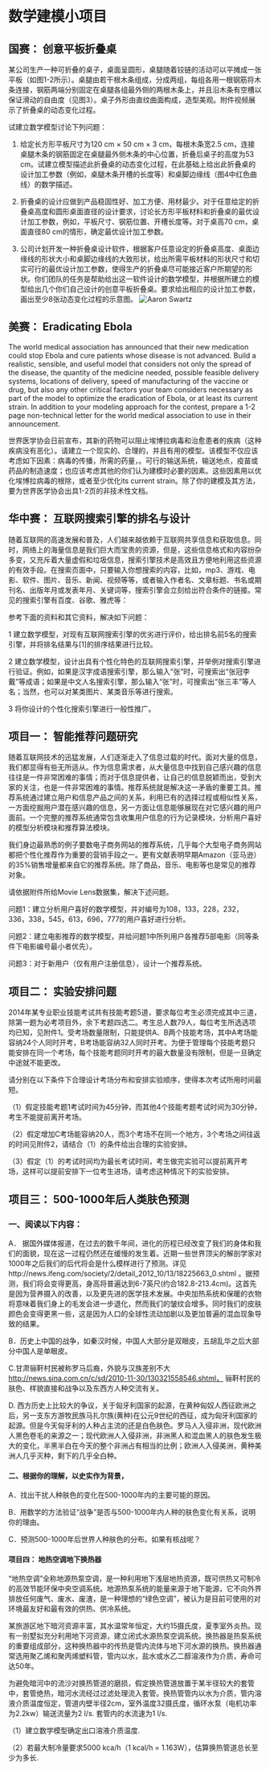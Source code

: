 # 数学建模小项目

## 国赛： 创意平板折叠桌

某公司生产一种可折叠的桌子，桌面呈圆形，桌腿随着铰链的活动可以平摊成一张平板（如图1-2所示）。桌腿由若干根木条组成，分成两组，每组各用一根钢筋将木条连接，钢筋两端分别固定在桌腿各组最外侧的两根木条上，并且沿木条有空槽以保证滑动的自由度（见图3）。桌子外形由直纹曲面构成，造型美观。附件视频展示了折叠桌的动态变化过程。

试建立数学模型讨论下列问题：

1. 给定长方形平板尺寸为120 cm × 50 cm × 3 cm，每根木条宽2.5 cm，连接桌腿木条的钢筋固定在桌腿最外侧木条的中心位置，折叠后桌子的高度为53 cm。试建立模型描述此折叠桌的动态变化过程，在此基础上给出此折叠桌的设计加工参数（例如，桌腿木条开槽的长度等）和桌脚边缘线（图4中红色曲线）的数学描述。

2. 折叠桌的设计应做到产品稳固性好、加工方便、用材最少。对于任意给定的折叠桌高度和圆形桌面直径的设计要求，讨论长方形平板材料和折叠桌的最优设计加工参数，例如，平板尺寸、钢筋位置、开槽长度等。对于桌高70 cm，桌面直径80 cm的情形，确定最优设计加工参数。

3. 公司计划开发一种折叠桌设计软件，根据客户任意设定的折叠桌高度、桌面边缘线的形状大小和桌脚边缘线的大致形状，给出所需平板材料的形状尺寸和切实可行的最优设计加工参数，使得生产的折叠桌尽可能接近客户所期望的形状。你们团队的任务是帮助给出这一软件设计的数学模型，并根据所建立的模型给出几个你们自己设计的创意平板折叠桌。要求给出相应的设计加工参数，画出至少8张动态变化过程的示意图。
            ![Aaron Swartz](https://github.com/ustcxiexk/TrickGame/raw/master/FullGame/application/static/image/table.png)
            
## 美赛： Eradicating Ebola
 
   The world medical association has announced that their new medication could stop Ebola and cure patients whose disease is not advanced. Build a realistic, sensible, and useful model that considers not only the spread of the disease, the quantity of the medicine needed, possible feasible delivery systems, locations of delivery, speed of manufacturing of the vaccine or drug, but also any other critical factors your team considers necessary as part of the model to optimize the eradication of Ebola, or at least its current strain. In addition to your modeling approach for the contest, prepare a 1-2 page non-technical letter for the world medical association to use in their announcement.

   世界医学协会日前宣布，其新的药物可以阻止埃博拉病毒和治愈患者的疾病（这种疾病没有恶化）。请建立一个现实的、合理的，并且有用的模型。该模型不仅应该考虑如下因素：病毒的传播，所需的药量，。可行的输送系统，输送地点，疫苗或药品的制造速度；也应该考虑其他的你们认为建模时必要的因素。这些因素用以优化埃博拉病毒的根除，或者至少优化its current strain。除了你的建模及其方法，要为世界医学协会出具1-2页的非技术性文档。


## 华中赛： 互联网搜索引擎的排名与设计

   随着互联网的高速发展和普及，人们越来越依赖于互联网共享信息和获取信息。同时，网络上的海量信息是我们巨大而宝贵的资源，但是，这些信息格式和内容纷杂多变，又充斥着大量虚假和垃圾信息，搜索引擎技术是高效且方便地利用这些资源的有效手段。在搜索页面中，只要输入你想搜索的内容，比如，mp3、游戏、电影、软件、图片、音乐、新闻、视频等等，或者输入作者名、文章标题、书名或期刊名、出版年月或发表年月、关键词等，搜索引擎会立刻给出符合条件的链接。常见的搜索引擎有百度、谷歌、雅虎等：
 
参考下面的资料和其它资料，解决如下问题：

1 建立数学模型，对现有互联网搜索引擎的优劣进行评价，给出排名前5名的搜索引擎，并将排名结果与[1]的排序结果进行比较。

2 建立数学模型，设计出具有个性化特色的互联网搜索引擎，并举例对搜索引擎进行验证。例如，如果是汉字成语搜索引擎，那么输入“张”时，可搜索出“张冠李戴”等成语；如果是中文人名搜索引擎，那么输入“张”时，可搜索出“张三丰”等人名；当然，也可以对某类图片、某类音乐等进行搜索。

3 将你设计的个性化搜索引擎进行一般性推广。



## 项目一： 智能推荐问题研究
   随着互联网技术的迅猛发展，人们逐渐走入了信息过载的时代。面对大量的信息，我们都显得有些无所适从。作为信息需求者，从大量信息中找到自己感兴趣的信息往往是一件非常困难的事情；而对于信息提供者，让自己的信息脱颖而出，受到大家的关注，也是一件非常困难的事情。推荐系统就是解决这一矛盾的重要工具。推荐系统通过建立用户和信息产品之间的关系，利用已有的选择过程或相似性关系，一方面挖掘用户潜在感兴趣的信息，另一方面让信息能够展现在对它感兴趣的用户面前。一个完整的推荐系统通常包含收集用户信息的行为记录模块，分析用户喜好的模型分析模块和推荐算法模块。
   
   我们身边最熟悉的例子要数电子商务网站的推荐系统，几乎每个大型电子商务网站都把个性化推荐作为重要的营销手段之一。更有文献表明早期Amazon（亚马逊）的35%销售增量都来自它的推荐系统。除了商品，音乐、电影等也是常见的推荐对象。
   
请依据附件所给Movie Lens数据集，解决下述问题。

问题1：建立分析用户喜好的数学模型，并对编号为108，133，228，232，336，338，545，613，696，777的用户喜好进行分析。

问题2：建立电影推荐的数学模型，并给问题1中所列用户各推荐5部电影（同等条件下电影编号最小者优先）。

问题3：对于新用户（仅有用户注册信息），设计一个推荐系统。



## 项目二： 实验安排问题

2014年某专业职业技能考试共有技能考题5道，要求每位考生必须完成其中三道，除第一题为必考项目外，余下考题四选二。考生总人数79人，每位考生所选选项均已知，见附件1。受考场数量限制，只能提供A、B两个技能考场，其中A考场能容纳24个人同时开考，B考场能容纳32人同时开考。为便于管理每个技能考题只能安排在同一个考场，每个技能考题同时开考的最大数量没有限制，但是一旦确定中途就不能更改。

请分别在以下条件下合理设计考场分布和安排实验顺序，使得本次考试所用时间最短。

（1）假定技能考题1考试时间为45分钟，而其他4个技能考题考试时间为30分钟，考生不能提前离开考场。

（2）假定增加C考场能容纳20人，而3个考场不在同一个地方，3个考场之间往返的时间见附件2，请结合（1）的条件给出合理的实验安排。

（3）假定（1）的考试时间均为最长考试时间，考生做完实验可以提前离开考场，这样可以提前安排下一位考生进场，请考虑这种情况下的实验安排。

## 项目三： 500-1000年后人类肤色预测
### 一、阅读以下内容：
A． 据国外媒体报道，在过去的数千年间，进化的历程已经改变了我们的身体和我们的面貌，现在这一过程仍然还在缓慢的发生着。近期一些世界顶尖的解剖学家对1000年之后我们的后代将会是什么模样进行了预测。详见http://news.ifeng.com/society/2/detail_2012_10/13/18225663_0.shtml 。据预测，我们将会变得更高，身高将普遍达到6-7英尺(约合182.8-213.4cm)。这首先是因为营养摄入的改善，以及更先进的医学技术发展。中央加热系统和保暖的衣物将意味着我们身上的毛发会进一步退化，然而我们的皱纹会增多。同时我们的皮肤颜色会变得更黑一些，这是因为人口的全球性流动加剧以及更加普遍的混血现象导致的结果。

B．历史上中国的战争，如秦汉时候，中国人大部分是双眼皮，五胡乱华之后大部分中国人是单眼皮。

C.甘肃骊靬村民被称罗马后裔，外貌与汉族差别不大 http://news.sina.com.cn/c/sd/2010-11-30/130321558546.shtml， 骊靬村民的肤色、样貌直接和战争以及东西方人种交流有关。

D. 西方历史上比较大的争议，关于匈牙利国家的起源，在黄种匈奴人西征欧洲之后，另一支东方游牧民族马扎尔族(黄种)在公元9世纪的西征，成为匈牙利国家的起源。但是今天匈牙利的人种占主流的还是白色肤色。罗马人入侵非洲，现代欧洲人黑色卷毛的来源之一；现代欧洲人入侵非洲，非洲黑人和混血黑人的肤色发生极大的变化，半黑半白在今天的整个非洲占有相当的比例；欧洲人入侵美洲，黄种美洲人几乎灭种，剩下的几乎全白种。

#### 二、根据你的理解，以史实作为背景，
A．找出干扰人种肤色的变化在500-1000年内的主要可能的原因。

B．用数学的方法验证“战争”是否与500-1000年内人种的肤色变化有关系，说明你的理由。

C．预测500-1000年后世界人种肤色的分布。如果有核战呢？

#### 项目四： 地热空调地下换热器

“地热空调”全称地源热泵空调，是一种利用地下浅层地热资源，既可供热又可制冷的高效节能环保中央空调系统。地源热泵系统的能量来源于地下能源，它不向外界排放任何废气、废水、废渣，是一种理想的“绿色空调”，被认为是目前可使用的对环境最友好和最有效的供热、供冷系统。

某旅游区地下暗河资源丰富，其水温常年恒定，大约15摄氏度，夏季室外炎热。现有一别墅拟充分利用地下河资源，建立闭式水源热泵空调系统。换热器是热泵系统的重要组成部分，这种换热器中的传热是管内流体与地下河水源的换热。换热器通常选用聚乙烯和聚丙烯塑料管，管内以水，盐水或水乙二醇溶液作为介质，寿命可达50年。

为避免暗河中的流沙对换热管道的磨损，假定换热管道放置于某半径较大的套管中，套管绝热，暗河水流经过过滤处理流入套管。换热管管内以水为介质，管内溶液介质温度恒定，管道内壁半径2cm，室外温度32摄氏度，循环水泵（电机功率为2.2kw）输送流量为2 l/s. 套管内的水流速为1 l/s.

（1）建立数学模型确定出口溶液介质温度. 

（2）若最大制冷量要求5000 kca/h（1 kcal/h  = 1.163W），估算换热管道总长至少为多长.



